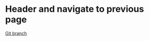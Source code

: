 # Header and navigate to previous page 


[Git branch](https://github.com/codiku/react-native-meteo/tree/015-EN-header-back)